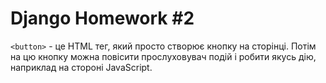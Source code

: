 # Django Homework #2

`<button>` - це HTML тег, який просто створює кнопку на сторінці. Потім на цю кнопку можна
повісити прослуховувач подій і робити якусь дію, наприклад на стороні JavaScript.
